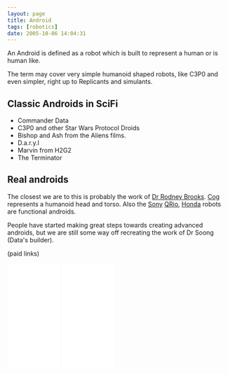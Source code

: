 ```yaml
---
layout: page
title: Android
tags: [robotics]
date: 2005-10-06 14:04:31
---
```

An Android is defined as a robot which is built to represent a human or is human like.

The term may cover very simple humanoid shaped robots, like C3P0 and even simpler, right up to Replicants and simulants.

## Classic Androids in SciFi

- Commander Data
- C3P0 and other Star Wars Protocol Droids
- Bishop and Ash from the Aliens films.
- D.a.r.y.l
- Marvin from H2G2
- The Terminator

## Real androids

The closest we are to this is probably the work of [Dr Rodney Brooks](/wiki/rodney_brooks.html "Rodney Brooks"). [Cog](/wiki/cog.html "A robotic model of human form and behaviour") represents a humanoid head and torso. Also the [Sony](/wiki/sony.html "Sony") [QRio](/wiki/qrio.html "Qrio"), [Honda](/wiki/honda.html "Honda") robots are functional androids.

People have started making great steps towards creating advanced androids, but we are still some way off recreating the work of Dr Soong (Data's builder).

(paid links)

<iframe style="width:120px;height:240px;" marginwidth="0" marginheight="0" scrolling="no" frameborder="0" src="//ws-eu.amazon-adsystem.com/widgets/q?ServiceVersion=20070822&OneJS=1&Operation=GetAdHtml&MarketPlace=GB&source=ss&ref=as_ss_li_til&ad_type=product_link&tracking_id=orionrobots-21&language=en_GB&marketplace=amazon&region=GB&placement=B082STL7XD&asins=B082STL7XD&linkId=9b813710376bbe9814f132d0d9496f4a&show_border=true&link_opens_in_new_window=true"></iframe>

<iframe style="width:120px;height:240px;" marginwidth="0" marginheight="0" scrolling="no" frameborder="0" src="//ws-eu.amazon-adsystem.com/widgets/q?ServiceVersion=20070822&OneJS=1&Operation=GetAdHtml&MarketPlace=GB&source=ss&ref=as_ss_li_til&ad_type=product_link&tracking_id=orionrobots-21&language=en_GB&marketplace=amazon&region=GB&placement=B075VS5JSR&asins=B075VS5JSR&linkId=21167fb20dbb0b1f9e12ba9ec21f8742&show_border=true&link_opens_in_new_window=true"></iframe>
